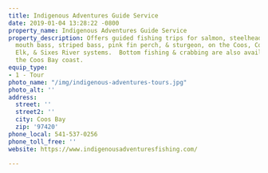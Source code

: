 ```yaml
---
title: Indigenous Adventures Guide Service
date: 2019-01-04 13:28:22 -0800
property_name: Indigenous Adventures Guide Service
property_description: Offers guided fishing trips for salmon, steelhead, shad, small
  mouth bass, striped bass, pink fin perch, & sturgeon, on the Coos, Coquille, Umpqua,
  Elk, & Sixes River systems.  Bottom fishing & crabbing are also available off of
  the Coos Bay coast.
equip_type:
- 1 - Tour
photo_name: "/img/indigenous-adventures-tours.jpg"
photo_alt: ''
address:
  street: ''
  street2: ''
  city: Coos Bay
  zip: '97420'
phone_local: 541-537-0256
phone_toll_free: ''
website: https://www.indigenousadventuresfishing.com/

---
```

